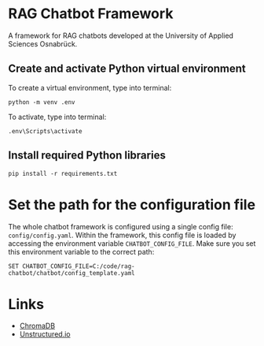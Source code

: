 # RAG Chatbot Framework
A framework for RAG chatbots developed at the University of Applied Sciences Osnabrück.

## Create and activate Python virtual environment

To create a virtual environment, type into terminal:
```
python -m venv .env
```

To activate, type into terminal:
```
.env\Scripts\activate
```

## Install required Python libraries

```
pip install -r requirements.txt
```

# Set the path for the configuration file
The whole chatbot framework is configured using a single config file: `config/config.yaml`. Within the framework, this config file is loaded by accessing the environment variable `CHATBOT_CONFIG_FILE`. Make sure you set this environment variable to the correct path:

```
SET CHATBOT_CONFIG_FILE=C:/code/rag-chatbot/chatbot/config_template.yaml
```

# Links

- [ChromaDB](https://docs.trychroma.com/)
- [Unstructured.io](https://unstructured-io.github.io/unstructured/index.html)